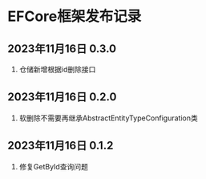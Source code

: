 # EFCore框架发布记录

## 2023年11月16日 0.3.0

1. 仓储新增根据id删除接口

## 2023年11月16日 0.2.0

1. 软删除不需要再继承AbstractEntityTypeConfiguration类

## 2023年11月16日 0.1.2

1. 修复GetById查询问题
